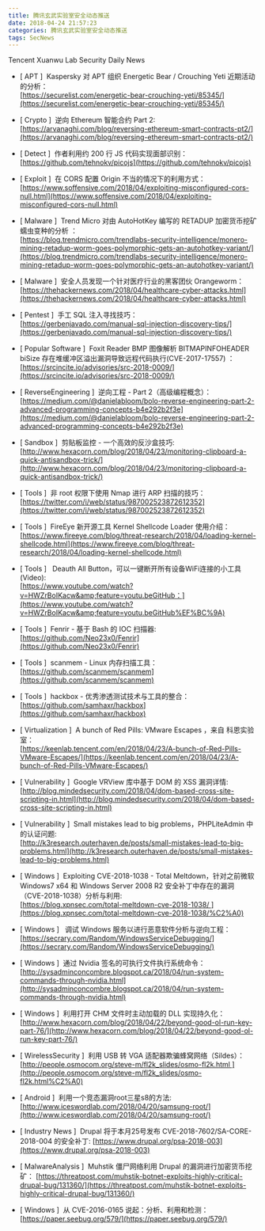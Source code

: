```yaml
---
title: 腾讯玄武实验室安全动态推送
date: 2018-04-24 21:57:23
categories: 腾讯玄武实验室安全动态推送
tags: SecNews
---
```


Tencent Xuanwu Lab Security Daily News  
* [ APT ]  Kaspersky 对 APT 组织 Energetic Bear / Crouching Yeti 近期活动的分析：   
[https://securelist.com/energetic-bear-crouching-yeti/85345/](https://securelist.com/energetic-bear-crouching-yeti/85345/)  

* [ Crypto ]  逆向 Ethereum 智能合约 Part 2:   
[https://arvanaghi.com/blog/reversing-ethereum-smart-contracts-pt2/](https://arvanaghi.com/blog/reversing-ethereum-smart-contracts-pt2/)  

* [ Detect ]  作者利用约  200 行 JS 代码实现面部识别：   
[https://github.com/tehnokv/picojs](https://github.com/tehnokv/picojs)  

* [ Exploit ]  在 CORS 配置 Origin 不当的情况下的利用方式：   
[https://www.soffensive.com/2018/04/exploiting-misconfigured-cors-null.html](https://www.soffensive.com/2018/04/exploiting-misconfigured-cors-null.html)  

* [ Malware ]  Trend Micro 对由 AutoHotKey 编写的 RETADUP 加密货币挖矿蠕虫变种的分析 ：   
[https://blog.trendmicro.com/trendlabs-security-intelligence/monero-mining-retadup-worm-goes-polymorphic-gets-an-autohotkey-variant/](https://blog.trendmicro.com/trendlabs-security-intelligence/monero-mining-retadup-worm-goes-polymorphic-gets-an-autohotkey-variant/)  

* [ Malware ]  安全人员发现一个针对医疗行业的黑客团伙 Orangeworm：   
[https://thehackernews.com/2018/04/healthcare-cyber-attacks.html](https://thehackernews.com/2018/04/healthcare-cyber-attacks.html)  

* [ Pentest ]  手工 SQL 注入寻找技巧：   
[https://gerbenjavado.com/manual-sql-injection-discovery-tips/](https://gerbenjavado.com/manual-sql-injection-discovery-tips/)  

* [ Popular Software ]  Foxit Reader BMP 图像解析 BITMAPINFOHEADER biSize 存在堆缓冲区溢出漏洞导致远程代码执行(CVE-2017-17557) ：   
[https://srcincite.io/advisories/src-2018-0009/](https://srcincite.io/advisories/src-2018-0009/)  

* [ ReverseEngineering ]  逆向工程 - Part 2（高级编程概念）：   
[https://medium.com/@danielabloom/bolo-reverse-engineering-part-2-advanced-programming-concepts-b4e292b2f3e](https://medium.com/@danielabloom/bolo-reverse-engineering-part-2-advanced-programming-concepts-b4e292b2f3e)  

* [ Sandbox ]  剪贴板监控 - 一个高效的反沙盒技巧:   
[http://www.hexacorn.com/blog/2018/04/23/monitoring-clipboard-a-quick-antisandbox-trick/](http://www.hexacorn.com/blog/2018/04/23/monitoring-clipboard-a-quick-antisandbox-trick/)  

* [ Tools ]  非 root 权限下使用 Nmap 进行 ARP 扫描的技巧：   
[https://twitter.com/i/web/status/987002523872612352](https://twitter.com/i/web/status/987002523872612352)  

* [ Tools ]  FireEye 新开源工具 Kernel Shellcode Loader 使用介绍：   
[https://www.fireeye.com/blog/threat-research/2018/04/loading-kernel-shellcode.html](https://www.fireeye.com/blog/threat-research/2018/04/loading-kernel-shellcode.html)  

* [ Tools ]   Deauth All Button，可以一键断开所有设备WiFi连接的小工具(Video):   
[https://www.youtube.com/watch?v=HWZrBoIKacw&amp;feature=youtu.beGitHub：](https://www.youtube.com/watch?v=HWZrBoIKacw&amp;feature=youtu.beGitHub%EF%BC%9A)  

* [ Tools ]  Fenrir - 基于 Bash 的 IOC 扫描器:   
[https://github.com/Neo23x0/Fenrir](https://github.com/Neo23x0/Fenrir)  

* [ Tools ]  scanmem - Linux 内存扫描工具：   
[https://github.com/scanmem/scanmem](https://github.com/scanmem/scanmem)  

* [ Tools ]  hackbox - 优秀渗透测试技术与工具的整合：   
[https://github.com/samhaxr/hackbox](https://github.com/samhaxr/hackbox)  

* [ Virtualization ]  A bunch of Red Pills: VMware Escapes ，来自 科恩实验室：   
[https://keenlab.tencent.com/en/2018/04/23/A-bunch-of-Red-Pills-VMware-Escapes/](https://keenlab.tencent.com/en/2018/04/23/A-bunch-of-Red-Pills-VMware-Escapes/)  

* [ Vulnerability ]  Google VRView 库中基于 DOM 的 XSS 漏洞详情:   
[http://blog.mindedsecurity.com/2018/04/dom-based-cross-site-scripting-in.html](http://blog.mindedsecurity.com/2018/04/dom-based-cross-site-scripting-in.html)  

* [ Vulnerability ]  Small mistakes lead to big problems，PHPLiteAdmin 中的认证问题:    
[http://k3research.outerhaven.de/posts/small-mistakes-lead-to-big-problems.html](http://k3research.outerhaven.de/posts/small-mistakes-lead-to-big-problems.html)  

* [ Windows ]  Exploiting CVE-2018-1038 - Total Meltdown，针对之前微软Windows7 x64 和 Windows Server 2008 R2 安全补丁中存在的漏洞（CVE-2018-1038）分析与利用:   
[https://blog.xpnsec.com/total-meltdown-cve-2018-1038/ ](https://blog.xpnsec.com/total-meltdown-cve-2018-1038/%C2%A0)  

* [ Windows ]   调试 Windows 服务以进行恶意软件分析与逆向工程：   
[https://secrary.com/Random/WindowsServiceDebugging/](https://secrary.com/Random/WindowsServiceDebugging/)  

* [ Windows ]  通过 Nvidia 签名的可执行文件执行系统命令：   
[http://sysadminconcombre.blogspot.ca/2018/04/run-system-commands-through-nvidia.html](http://sysadminconcombre.blogspot.ca/2018/04/run-system-commands-through-nvidia.html)  

* [ Windows ]  利用打开 CHM 文件时主动加载的 DLL 实现持久化：   
[http://www.hexacorn.com/blog/2018/04/22/beyond-good-ol-run-key-part-76/](http://www.hexacorn.com/blog/2018/04/22/beyond-good-ol-run-key-part-76/)  

* [ WirelessSecurity ]  利用 USB 转 VGA 适配器欺骗蜂窝网络（Sildes）：   
[http://people.osmocom.org/steve-m/fl2k_slides/osmo-fl2k.html ](http://people.osmocom.org/steve-m/fl2k_slides/osmo-fl2k.html%C2%A0)  

* [ Android ]  利用一个竞态漏洞root三星s8的方法: 
[http://www.iceswordlab.com/2018/04/20/samsung-root/](http://www.iceswordlab.com/2018/04/20/samsung-root/)  

* [ Industry News ]  Drupal 将于本月25号发布 CVE-2018-7602/SA-CORE-2018-004 的安全补丁: 
[https://www.drupal.org/psa-2018-003](https://www.drupal.org/psa-2018-003)  

* [ MalwareAnalysis ]  Muhstik 僵尸网络利用 Drupal 的漏洞进行加密货币挖矿： 
[https://threatpost.com/muhstik-botnet-exploits-highly-critical-drupal-bug/131360/](https://threatpost.com/muhstik-botnet-exploits-highly-critical-drupal-bug/131360/)  

* [ Windows ]  从 CVE-2016-0165 说起：分析、利用和检测： 
[https://paper.seebug.org/579/](https://paper.seebug.org/579/)  


